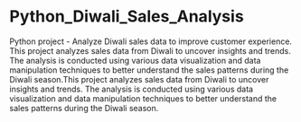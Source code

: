 # Python_Diwali_Sales_Analysis
Python project - Analyze Diwali sales data to improve 
customer experience. This project analyzes sales data 
from Diwali to uncover insights and trends. The analysis
is conducted using various data visualization and data 
manipulation techniques to better understand the sales 
patterns during the Diwali season.This project analyzes 
sales data from Diwali to uncover insights and trends. 
The analysis is conducted using various data visualization
and data manipulation techniques to better understand the
sales patterns during the Diwali season.
